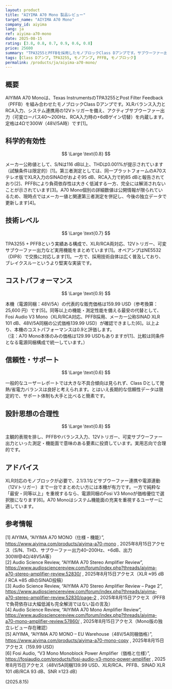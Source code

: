 ```yaml
---
layout: product
title: "AIYIMA A70 Mono 製品レビュー"
target_name: "AIYIMA A70 Mono"
company_id: aiyima
lang: ja
ref: aiyima-a70-mono
date: 2025-08-15
rating: [3.8, 0.8, 0.7, 0.9, 0.6, 0.8]
price: 25600
summary: "TPA3255とPFFBを採用したモノブロックClass Dアンプです。サブウーファー出力や12Vトリガーなど実用機能を備え、測定に基づく堅実な性能とバランスの取れたコストパフォーマンスを示します。"
tags: [Class Dアンプ, TPA3255, モノアンプ, PFFB, モノブロック]
permalink: /products/ja/aiyima-a70-mono/
---
```


## 概要

AIYIMA A70 Monoは、Texas InstrumentsのTPA3255とPost Filter Feedback（PFFB）を組み合わせたモノブロックClass Dアンプです。XLRバランス入力とRCA入力、システム連携用の12Vトリガーを備え、アクティブサブウーファー出力（可変ローパス40〜200Hz、RCA入力時の+6dBゲイン切替）を内蔵します。定格は4Ωで300W（48V/5A時）です[1]。

## 科学的有効性

$$ \Large \text{0.8} $$

メーカー公称値として、S/Nは116 dB以上、THDは0.001%が提示されています（試験条件は限定的）[1]。第三者測定としては、同一プラットフォームのA70ステレオ版でXLR入力のSINADがおよそ95 dB、RCA入力で約85 dBと報告されており[2]、PFFBにより負荷依存性は大きく低減する一方、完全には解消されないことが示されています[3]。A70 Mono個別の詳細数値は公開情報が限られているため、現時点ではメーカー値と関連第三者測定を併記し、今後の独立データで更新します[4]。

## 技術レベル

$$ \Large \text{0.7} $$

TPA3255 + PFFBという実績ある構成で、XLR/RCA両対応、12Vトリガー、可変サブウーファー出力など実用機能をまとめています[1]。オペアンプはNE5532（DIP8）で交換に対応します[1]。一方で、採用技術自体は広く普及しており、ブレイクスルーというより堅実な実装です。

## コストパフォーマンス

$$ \Large \text{0.9} $$

本機（電源同梱：48V/5A）の代表的な販売価格は159.99 USD（参考換算：25,600 円）です[5]。同等以上の機能・測定性能を備える最安の代替として、Fosi Audio V3 Mono（XLR/RCA対応、PFFB採用、メーカー公称SINAD XLR 101 dB、48V/5A同梱の公式価格139.99 USD）が確認できました[6]。以上より、本機のコストパフォーマンスは0.9と評価します。  
（注：A70 Mono本体のみの価格は129.99 USDもありますが[1]、比較は同条件となる電源同梱構成で統一しています。）

## 信頼性・サポート

$$ \Large \text{0.6} $$

一般的なユーザーレポートでは大きな不具合傾向は見られず、Class Dとして発熱/省電力バランスは良好と考えられます。とはいえ長期的な信頼性データは限定的で、サポート体制も大手と比べると簡素です。

## 設計思想の合理性

$$ \Large \text{0.8} $$

主観的表現を排し、PFFBやバランス入力、12Vトリガー、可変サブウーファー出力といった測定・機能面で意味のある要素に投資しています。実用志向で合理的です。

## アドバイス

XLR対応のモノブロックが必要で、2.1/3.1などサブウーファー連携や電源連動（12Vトリガー）まで一台でまとめたい方には本機が有力です。一方で純粋な「最安・同等以上」を重視するなら、電源同梱のFosi V3 Monoが価格優位で選択肢になります[6]。A70 Monoはシステム機能面の充実を重視するユーザーに適しています。

## 参考情報

[1] AIYIMA, “AIYIMA A70 MONO（仕様・機能）”, https://www.aiyima.com/products/aiyima-a70-mono , 2025年8月15日アクセス（S/N、THD、サブウーファー出力40–200Hz、+6dB、出力300W@4Ω/48V5A等）  
[2] Audio Science Review, “AIYIMA A70 Stereo Amplifier Review”, https://www.audiosciencereview.com/forum/index.php?threads/aiyima-a70-stereo-amplifier-review.52830/ , 2025年8月15日アクセス（XLR ≈95 dB / RCA ≈85 dBのSINAD投稿）  
[3] Audio Science Review, “AIYIMA A70 Stereo Amplifier Review – Page 2”, https://www.audiosciencereview.com/forum/index.php?threads/aiyima-a70-stereo-amplifier-review.52830/page-2 , 2025年8月15日アクセス（PFFBで負荷依存は大幅低減も完全解消ではない旨の言及）  
[4] Audio Science Review, “AIYIMA A70 Mono Amplifier Review”, https://www.audiosciencereview.com/forum/index.php?threads/aiyima-a70-mono-amplifier-review.57860/ , 2025年8月15日アクセス（Mono版の独立レビュー存在確認）  
[5] AIYIMA, “AIYIMA A70 MONO – EU Warehouse（48V/5A同梱価格）”, https://www.aiyima.com/products/aiyima-a70-mono-copy , 2025年8月15日アクセス（159.99 USD）  
[6] Fosi Audio, “V3 Mono Monoblock Power Amplifier（価格と仕様）”, https://fosiaudio.com/products/fosi-audio-v3-mono-power-amplifier , 2025年8月15日アクセス（48V/5A同梱139.99 USD、XLR/RCA、PFFB、SINAD XLR 101 dB/RCA 93 dB、SNR ≥123 dB）
  
(2025.8.15)

